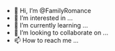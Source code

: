 - 👋 Hi, I’m @FamilyRomance
- 👀 I’m interested in ...
- 🌱 I’m currently learning ...
- 💞️ I’m looking to collaborate on ...
- 📫 How to reach me ...

<!---
FamilyRomance/FamilyRomance is a ✨ special ✨ repository because its `README.md` (this file) appears on your GitHub profile.
You can click the Preview link to take a look at your changes.
--->
